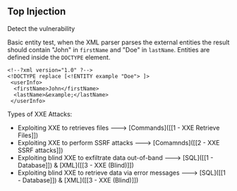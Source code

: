 
## Top Injection

Detect the vulnerability

Basic entity test, when the XML parser parses the external entities the result should contain "John" in `firstName` and "Doe" in `lastName`. Entities are defined inside the `DOCTYPE` element.

```Terminal
<!--?xml version="1.0" ?-->
<!DOCTYPE replace [<!ENTITY example "Doe"> ]>
 <userInfo>
  <firstName>John</firstName>
  <lastName>&example;</lastName>
 </userInfo>
```

Types of XXE Attacks:
- Exploiting XXE to retrieves files                                                       ---> [Commands]([[1 - XXE Retrieve Files]])
- Exploiting XXE to perform SSRF attacks                                         ---> [Comamnds]([[2 - XXE SSRF attacks]])
- Exploiting blind XXE to exfiltrate data out-of-band                       ---> [SQL]([[1 - Database]]) & [XML]([[3 - XXE (Blind)]])
- Exploiting blind XXE to retrieve data via error messages              ---> [SQL]([[1 - Database]]) & [XML]([[3 - XXE (Blind)]])
